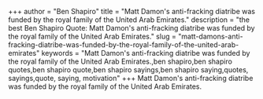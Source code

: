 +++
author = "Ben Shapiro"
title = "Matt Damon's anti-fracking diatribe was funded by the royal family of the United Arab Emirates."
description = "the best Ben Shapiro Quote: Matt Damon's anti-fracking diatribe was funded by the royal family of the United Arab Emirates."
slug = "matt-damons-anti-fracking-diatribe-was-funded-by-the-royal-family-of-the-united-arab-emirates"
keywords = "Matt Damon's anti-fracking diatribe was funded by the royal family of the United Arab Emirates.,ben shapiro,ben shapiro quotes,ben shapiro quote,ben shapiro sayings,ben shapiro saying,quotes, sayings,quote, saying, motivation"
+++
Matt Damon's anti-fracking diatribe was funded by the royal family of the United Arab Emirates.
